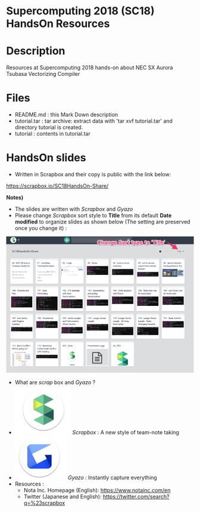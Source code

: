 
# Supercomputing 2018 (SC18) HandsOn Resources

# Description
Resources at Supercomputing 2018 hands-on about NEC SX Aurora Tsubasa Vectorizing Compiler

# Files
* README.md : this Mark Down description
* tutorial.tar : tar archive: extract data with 'tar xvf tutorial.tar' and directory tutorial is created.
* tutorial : contents in tutorial.tar

# HandsOn slides
* Written in Scrapbox and their copy is public with the link below:

https://scrapbox.io/SC18HandsOn-Share/

**Notes)**
* The slides are written with *Scrapbox* and *Gyazo*
* Please change *Scrapbox* sort style to **Title** from its default **Date modified** to organize slides as shown below
(The setting are preserved once you change it) :

![Scrapbox Setup](/images/ScrapboxSetup.png)


* What are *scrap* box and *Gyazo* ?
 * ![Scrapbox Logo](/images/ScrapboxLogo.png) *Scrapbox* : A new style of team-note taking
 * ![Gyazo Logo](/images/GyazoLogo.png) *Gyazo* : Instantly capture everything
 * Resources :
   * Nota Inc. Homepage (English): https://www.notainc.com/en
   * Twitter (Japanese and English): https://twitter.com/search?q=%23scrapbox

